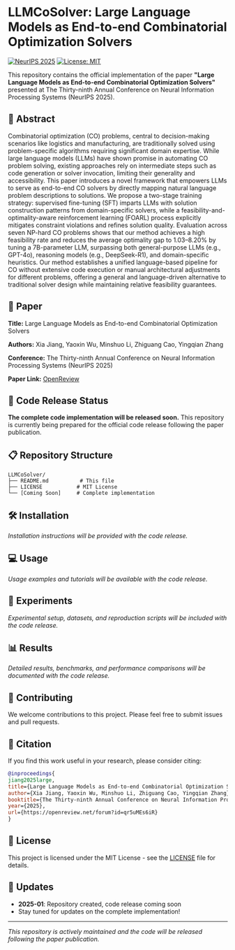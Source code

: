 # LLMCoSolver: Large Language Models as End-to-end Combinatorial Optimization Solvers

[![NeurIPS 2025](https://img.shields.io/badge/NeurIPS-2025-blue.svg)](https://openreview.net/forum?id=qr5uMEs6iR)
[![License: MIT](https://img.shields.io/badge/License-MIT-yellow.svg)](https://opensource.org/licenses/MIT)

This repository contains the official implementation of the paper **"Large Language Models as End-to-end Combinatorial Optimization Solvers"** presented at The Thirty-ninth Annual Conference on Neural Information Processing Systems (NeurIPS 2025).

## 📖 Abstract

Combinatorial optimization (CO) problems, central to decision-making scenarios like logistics and manufacturing, are traditionally solved using problem-specific algorithms requiring significant domain expertise. While large language models (LLMs) have shown promise in automating CO problem solving, existing approaches rely on intermediate steps such as code generation or solver invocation, limiting their generality and accessibility. This paper introduces a novel framework that empowers LLMs to serve as end-to-end CO solvers by directly mapping natural language problem descriptions to solutions. We propose a two-stage training strategy: supervised fine-tuning (SFT) imparts LLMs with solution construction patterns from domain-specific solvers, while a feasibility-and-optimality-aware reinforcement learning (FOARL) process explicitly mitigates constraint violations and refines solution quality. Evaluation across seven NP-hard CO problems shows that our method achieves a high feasibility rate and reduces the average optimality gap to 1.03–8.20% by tuning a 7B-parameter LLM, surpassing both general-purpose LLMs (e.g., GPT-4o), reasoning models (e.g., DeepSeek-R1), and domain-specific heuristics. Our method establishes a unified language-based pipeline for CO without extensive code execution or manual architectural adjustments for different problems, offering a general and language-driven alternative to traditional solver design while maintaining relative feasibility guarantees.

## 📰 Paper

**Title:** Large Language Models as End-to-end Combinatorial Optimization Solvers

**Authors:** Xia Jiang, Yaoxin Wu, Minshuo Li, Zhiguang Cao, Yingqian Zhang

**Conference:** The Thirty-ninth Annual Conference on Neural Information Processing Systems (NeurIPS 2025)

**Paper Link:** [OpenReview](https://arxiv.org/abs/2509.16865)

## 🚀 Code Release Status

**The complete code implementation will be released soon.** This repository is currently being prepared for the official code release following the paper publication.

## 📋 Repository Structure

```
LLMCoSolver/
├── README.md          # This file
├── LICENSE           # MIT License
└── [Coming Soon]     # Complete implementation
```

## 🛠️ Installation

*Installation instructions will be provided with the code release.*

## 💻 Usage

*Usage examples and tutorials will be available with the code release.*

## 🧪 Experiments

*Experimental setup, datasets, and reproduction scripts will be included with the code release.*

## 📊 Results

*Detailed results, benchmarks, and performance comparisons will be documented with the code release.*

## 🤝 Contributing

We welcome contributions to this project. Please feel free to submit issues and pull requests.

## 📜 Citation

If you find this work useful in your research, please consider citing:

```bibtex
@inproceedings{
jiang2025large,
title={Large Language Models as End-to-end Combinatorial Optimization Solvers},
author={Xia Jiang, Yaoxin Wu, Minshuo Li, Zhiguang Cao, Yingqian Zhang},
booktitle={The Thirty-ninth Annual Conference on Neural Information Processing Systems},
year={2025},
url={https://openreview.net/forum?id=qr5uMEs6iR}
}
```

## 📄 License

This project is licensed under the MIT License - see the [LICENSE](LICENSE) file for details.


## 🔔 Updates

- **2025-01**: Repository created, code release coming soon
- Stay tuned for updates on the complete implementation!

---

*This repository is actively maintained and the code will be released following the paper publication.*
